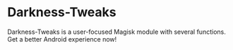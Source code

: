 # Darkness-Tweaks
Darkness-Tweaks is a user-focused Magisk module with several functions. Get a better Android experience now!
